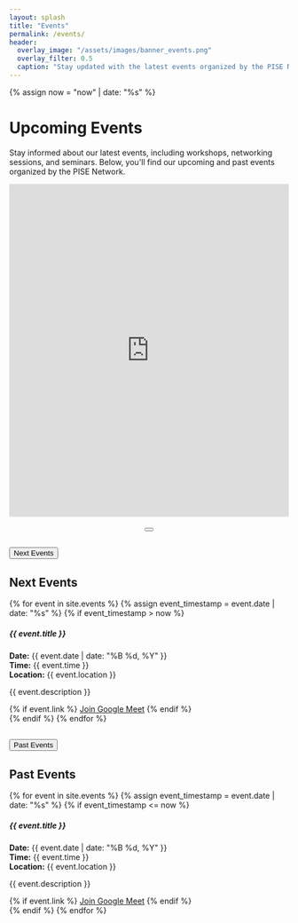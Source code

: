 ```yaml
---
layout: splash
title: "Events"
permalink: /events/
header:
  overlay_image: "/assets/images/banner_events.png"
  overlay_filter: 0.5
  caption: "Stay updated with the latest events organized by the PISE Network"
---
```


{% assign now = "now" | date: "%s" %}

<div style="margin-top: 20px;"></div>

# Upcoming Events
Stay informed about our latest events, including workshops, networking sessions, and seminars. Below, you'll find our upcoming and past events organized by the PISE Network.


<div class="calendar-container" style="text-align: center;">
  <!-- Embedded Google Calendar -->
  <iframe
    src="https://calendar.google.com/calendar/embed?src=5bafd044d7d4022a0eb80ea3694717d3eff047c74b0a39783caaa43efdd20597%40group.calendar.google.com&ctz=Europe%2FRome"
    style="border: 0; width: 100%; height: 600px; frameborder: 0; scrolling: no;">
  </iframe>

  <!-- Add to Calendar Button -->
  <div class="add-to-calendar-container" style="margin-top: 20px;">
    <button class="button type1 add-to-calendar-button" onclick="window.open('https://calendar.google.com/calendar/u/0/r?cid=5bafd044d7d4022a0eb80ea3694717d3eff047c74b0a39783caaa43efdd20597@group.calendar.google.com', '_blank')">
    </button>
  </div>
</div>



<div class="accordion" id="eventsAccordion">
  <!-- Next Events -->
  <div class="accordion-item">
    <h2 class="accordion-header" id="nextEventsHeading">
      <button class="accordion-button collapsed" type="button" data-bs-toggle="collapse" data-bs-target="#nextEvents" aria-expanded="false" aria-controls="nextEvents">
        Next Events
      </button>
    </h2>
    <div id="nextEvents" class="accordion-collapse collapse" aria-labelledby="nextEventsHeading">
      <div class="accordion-body">
        <h2>Next Events</h2>
        <div class="event-list">
          {% for event in site.events %}
            {% assign event_timestamp = event.date | date: "%s" %}
            {% if event_timestamp > now %}
              <div class="card mb-3">
                <div class="card-body">
                  <h5 class="card-title">{{ event.title }}</h5>
                  <p class="card-text">
                    <i class="bi bi-calendar-event"></i> <strong>Date:</strong> {{ event.date | date: "%B %d, %Y" }}<br>
                    <i class="bi bi-clock"></i> <strong>Time:</strong> {{ event.time }}<br>
                    <i class="bi bi-geo-alt"></i> <strong>Location:</strong> {{ event.location }}
                  </p>
                  <p>{{ event.description }}</p>
                  {% if event.link %}
                    <a href="{{ event.link }}" class="btn meet-events-button" target="_blank">Join Google Meet</a>
                  {% endif %}
                </div>
              </div>
            {% endif %}
          {% endfor %}
        </div>
      </div>
    </div>
  </div>

  <!-- Past Events -->
  <div class="accordion-item">
    <h2 class="accordion-header" id="pastEventsHeading">
      <button class="accordion-button collapsed" type="button" data-bs-toggle="collapse" data-bs-target="#pastEvents" aria-expanded="false" aria-controls="pastEvents">
        Past Events
      </button>
    </h2>
    <div id="pastEvents" class="accordion-collapse collapse" aria-labelledby="pastEventsHeading">
      <div class="accordion-body">
        <h2>Past Events</h2>
        <div class="event-list">
          {% for event in site.events %}
            {% assign event_timestamp = event.date | date: "%s" %}
            {% if event_timestamp <= now %}
              <div class="card mb-3">
                <div class="card-body">
                  <h5 class="card-title">{{ event.title }}</h5>
                  <p class="card-text">
                    <i class="bi bi-calendar-event"></i> <strong>Date:</strong> {{ event.date | date: "%B %d, %Y" }}<br>
                    <i class="bi bi-clock"></i> <strong>Time:</strong> {{ event.time }}<br>
                    <i class="bi bi-geo-alt"></i> <strong>Location:</strong> {{ event.location }}
                  </p>
                  <p>{{ event.description }}</p>
                  {% if event.link %}
                    <a href="{{ event.link }}" class="btn meet-events-button" target="_blank">Join Google Meet</a>
                  {% endif %}
                </div>
              </div>
            {% endif %}
          {% endfor %}
        </div>
      </div>
    </div>
  </div>
</div>
